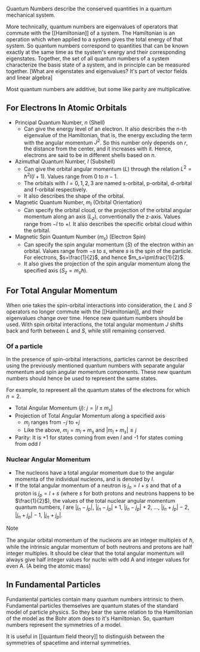 Quantum Numbers describe the conserved quantities in a quantum mechanical system.

More technically, quantum numbers are eigenvalues of operators that commute with the [[Hamiltonian]] of a system. The Hamiltonian is an operation which when applied to a system gives the total energy of that system. 
So quantum numbers correspond to quantities that can be known exactly at the same time as the system's 
energy and their corresponding eigenstates. Together, the set of all quantum numbers of a system characterize the basis state of a system, and in principle can be measured together. [What are eigenstates and eigenvalues? It's part of vector fields and linear algebra]

Most quantum numbers are additive, but some like parity are multiplicative.
## For Electrons In Atomic Orbitals
- Principal Quantum Number, $n$ (Shell)
	- Can give the energy level of an electron. It also describes the n-th eigenvalue of the Hamiltonian, that is, the energy excluding the term with the angular momentum $J^2$. So this number only depends on $r$, the distance from the center, and it increases with it. Hence, electrons are said to be in different shells based on $n$.
- Azimuthal Quantum Number, $l$ (Subshell)
	- Can give the orbital angular momentum ($L$) through the relation $L^2=\hslash^2 l(l+1)$. Values range from $0$ to $n-1$.
	- The orbitals with $l = 0,1,2,3$ are named s-orbital, p-orbital, d-orbital and f-orbital respectively.
	- It also describes the shape of the orbital.
- Magnetic Quantum Number, $m_l$ (Orbital Orientation)
	- Can specify the orbital cloud, or the projection of the orbital angular momentum along an axis ($L_z$), conventionally the z-axis. Values range from $-l$ to $+l$. It also describes the specific orbital cloud within the orbital.
- Magnetic Spin Quantum Number ($m_s$) (Electron Spin)
	- Can specify the spin angular momentum ($S$) of the electron within an orbital. Values range from $-s$ to $s$, where $s$ is the spin of the particle. For electrons, $s=\frac{1}{2}$, and hence $m_s=\pm\frac{1}{2}$.
	- It also gives the projection of the spin angular momentum along the specified axis ($S_z = m_s\hslash$).
## For Total Angular Momentum
When one takes the spin-orbital interactions into consideration, the $L$ and $S$ operators no longer commute with the [[Hamiltonian]], and their eigenvalues change over time. Hence new quantum numbers should be used. With spin orbital interactions, the total angular momentum $J$ shifts back and forth between $L$ and $S$, while still remaining conserved.
### Of a particle 
In the presence of spin-orbital interactions, particles cannot be described using the previously mentioned quantum numbers with separate angular momentum and spin angular momentum components. These new quantum numbers should hence be used to represent the same states.

For example, to represent all the quantum states of the electrons for which $n=2$.

- Total Angular Momentum ($j$): $j=|l \pm m_s|$  
- Projection of Total Angular Momentum along a specified axis
	- $m_j$ ranges from $-j$ to $+j$
	- Like the above, $m_j=m_l+m_s$ and $|m_l+m_s| \leq j$ 
- Parity: It is +1 for states coming from even $l$ and -1 for states coming from odd $l$
### Nuclear Angular Momentum
- The nucleons have a total angular momentum due to the angular momenta of the individual nucleons, and is denoted by $I$.
- If the total angular momentum of a neutron is $j_n=l+s$ and that of a proton is $j_p=l+s$ (where $s$ for both protons and neutrons happens to be $\frac{1}{2}$), the values of the total nuclear angular momentum quantum numbers, $I$ are $|j_n-j_p|$, $|j_n-j_p|+1$, $|j_n-j_p|+2$, ..., $|j_n+j_p|-2$, $|j_n+j_p|-1$, $|j_n+j_p|$.

> [!NOTE]
> The angular orbital momentum of the nucleons are an integer multiples of $\hslash$, while the intrinsic angular momentum of both neutrons and protons are half integer multiples. It should be clear that the total angular momentum will always give half integer values for nuclei with odd A and integer values for even A. (A being the atomic mass)
## In Fundamental Particles
Fundamental particles contain many quantum numbers intrinsic to them. Fundamental particles themselves are quantum states of the standard model of particle physics. So they bear the same relation to the Hamiltonian of the model as the Bohr atom does to it's Hamiltonian. So, quantum numbers represent the symmetries of a model.

It is useful in [[quantum field theory]] to distinguish between the symmetries of spacetime and internal symmetries.